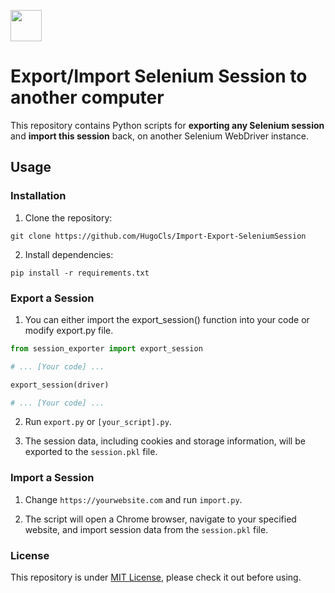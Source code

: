 <p><img src="https://upload.wikimedia.org/wikipedia/commons/d/d5/Selenium_Logo.png" width="50"></p>

# Export/Import Selenium Session to another computer

This repository contains Python scripts for **exporting any Selenium session**  and **import this session** back, on another  Selenium WebDriver instance.

## Usage
### Installation
1. Clone the repository:
```shell
git clone https://github.com/HugoCls/Import-Export-SeleniumSession
```
2. Install dependencies:
```shell
pip install -r requirements.txt
```

### Export a Session
1. You can either import the export_session() function into your code or modify export.py file.
```python
from session_exporter import export_session

# ... [Your code] ...

export_session(driver)

# ... [Your code] ...
```

2. Run `export.py` or `[your_script].py`.

3. The session data, including cookies and storage information, will be exported to the `session.pkl` file.

### Import a Session
1. Change `https://yourwebsite.com` and run `import.py`.

2. The script will open a Chrome browser, navigate to your specified website, and import session data from the `session.pkl` file.

### License

This repository is under [MIT License](https://github.com/HugoCls/Import-Export-SeleniumSession/blob/main/LICENCE), please check it out before using.
